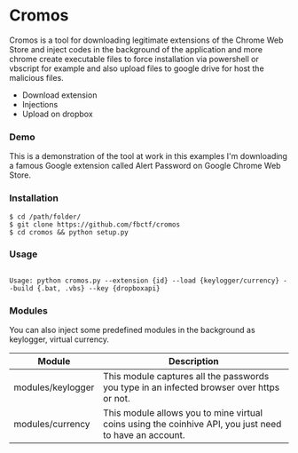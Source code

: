 # Cromos 

Cromos is a tool for downloading legitimate extensions of the Chrome Web Store and inject codes in the background of the application and more chrome create executable files to force installation via powershell or vbscript for example and also upload files to google drive for host the malicious files.

  - Download extension
  - Injections
  - Upload on dropbox
  

  
  ### Demo
  This is a demonstration of the tool at work in this examples I'm downloading a famous Google extension called Alert Password on Google Chrome Web Store.
  
  ### Installation
  
```
$ cd /path/folder/
$ git clone https://github.com/fbctf/cromos
$ cd cromos && python setup.py
```
 ### Usage
 ```
 
Usage: python cromos.py --extension {id} --load {keylogger/currency} --build {.bat, .vbs} --key {dropboxapi}
 ```
 
### Modules
You can also inject some predefined modules in the background as keylogger, virtual currency.

Module | Description
--------|------------
modules/keylogger | This module captures all the passwords you type in an infected browser over https or not.
modules/currency | This module allows you to mine virtual coins using the coinhive API, you just need to have an account.
